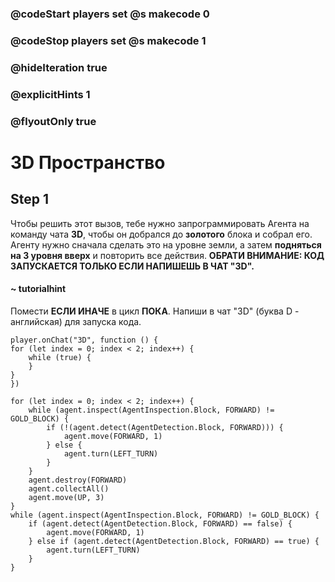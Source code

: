 ### @codeStart players set @s makecode 0
### @codeStop players set @s makecode 1

### @hideIteration true 
### @explicitHints 1
### @flyoutOnly true

# 3D Пространство

## Step 1
Чтобы решить этот вызов, тебе нужно запрограммировать Агента на команду чата **3D**, чтобы он добрался до **золотого** блока и собрал его. Агенту нужно сначала сделать это на уровне земли, а затем **подняться на 3 уровня вверх** и повторить все действия. **ОБРАТИ ВНИМАНИЕ: КОД ЗАПУСКАЕТСЯ ТОЛЬКО ЕСЛИ НАПИШЕШЬ В ЧАТ "3D".**

#### ~ tutorialhint
Помести **ЕСЛИ ИНАЧЕ** в цикл **ПОКА**. Напиши в чат "3D" (буква D - английская) для запуска кода.

```template
player.onChat("3D", function () {
for (let index = 0; index < 2; index++) {  
    while (true) {
    }
}
})
``` 
```ghost
for (let index = 0; index < 2; index++) {
    while (agent.inspect(AgentInspection.Block, FORWARD) != GOLD_BLOCK) {
        if (!(agent.detect(AgentDetection.Block, FORWARD))) {
            agent.move(FORWARD, 1)
        } else {
            agent.turn(LEFT_TURN)
        }
    }
    agent.destroy(FORWARD)
    agent.collectAll()
    agent.move(UP, 3)
}
while (agent.inspect(AgentInspection.Block, FORWARD) != GOLD_BLOCK) {
    if (agent.detect(AgentDetection.Block, FORWARD) == false) {
        agent.move(FORWARD, 1)
    } else if (agent.detect(AgentDetection.Block, FORWARD) == true) {
        agent.turn(LEFT_TURN)
    }
}
```